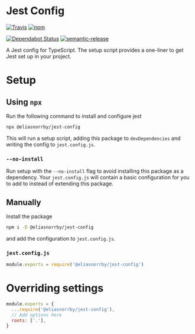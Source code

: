 # Jest Config

[![Travis](https://img.shields.io/travis/com/eliasnorrby/jest-config?style=for-the-badge)](https://travis-ci.com/eliasnorrby/jest-config)
[![npm](https://img.shields.io/npm/v/@eliasnorrby/jest-config?style=for-the-badge)](https://www.npmjs.com/package/@eliasnorrby/jest-config)

[![Dependabot Status](https://api.dependabot.com/badges/status?host=github&repo=eliasnorrby/jest-config)](https://dependabot.com)
[![semantic-release](https://img.shields.io/badge/%20%20%F0%9F%93%A6%F0%9F%9A%80-semantic--release-e10079.svg)](https://github.com/semantic-release/semantic-release)

A Jest config for TypeScript. The setup script provides a one-liner to get Jest
set up in your project.

# Setup

## Using `npx`

Run the following command to install and configure jest

```sh
npx @eliasnorrby/jest-config
```

This will run a setup script, adding this package to `devDependencies` and writing
the config to `jest.config.js`.

### `--no-install`

Run setup with the `--no-install` flag to avoid installing this package as a
dependency. Your `jest.config.js` will contain a basic configuration for you to
add to instead of extending this package.

## Manually

Install the package

```sh
npm i -D @eliasnorrby/jest-config
```

and add the configuration to `jest.config.js`.

### `jest.config.js`

```js
module.exports = require('@eliasnorrby/jest-config')
```

# Overriding settings

```js
module.exports = {
  ...require('@eliasnorrby/jest-config'),
  // Add options here
  roots: ['.'],
}
```
